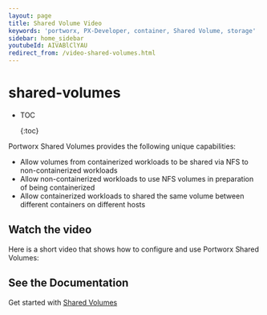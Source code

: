 ```yaml
---
layout: page
title: Shared Volume Video
keywords: 'portworx, PX-Developer, container, Shared Volume, storage'
sidebar: home_sidebar
youtubeId: AIVABlClYAU
redirect_from: /video-shared-volumes.html
---
```


# shared-volumes

* TOC

  {:toc}

Portworx Shared Volumes provides the following unique capabilities:

* Allow volumes from containerized workloads to be shared via NFS to non-containerized workloads
* Allow non-containerized workloads to use NFS volumes in preparation of being containerized
* Allow containerized workloads to shared the same volume between different containers on different hosts

## Watch the video

Here is a short video that shows how to configure and use Portworx Shared Volumes:

## See the Documentation

Get started with [Shared Volumes](https://github.com/venkatpx/px-docs/tree/3f39ba94d6d6d91385dcd6792eb6da61d0016b4d/manage/shared-volumes.html)


